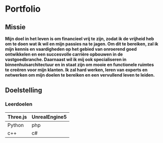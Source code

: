 # Portfolio

## Missie
**Mijn doel in het leven is om financieel vrij te zijn, zodat ik de vrijheid heb om te doen wat ik wil en mijn passies na te jagen. Om dit te bereiken, zal ik mijn kennis en vaardigheden op het gebied van onroerend goed ontwikkelen en een succesvolle carrière opbouwen in de vastgoedbranche. Daarnaast wil ik mij ook specialiseren in binnenhuisarchitectuur en in staat zijn om mooie en functionele ruimtes te creëren voor mijn klanten. Ik zal hard werken, leren van experts en netwerken om mijn doelen te bereiken en een vervullend leven te leiden.**

## Doelstelling

### Leerdoelen

| Three.js |   UnrealEngine5    |  
| ------------- | ------------- | 
| Python        |      php      | 
| c++           |       c#      | 

